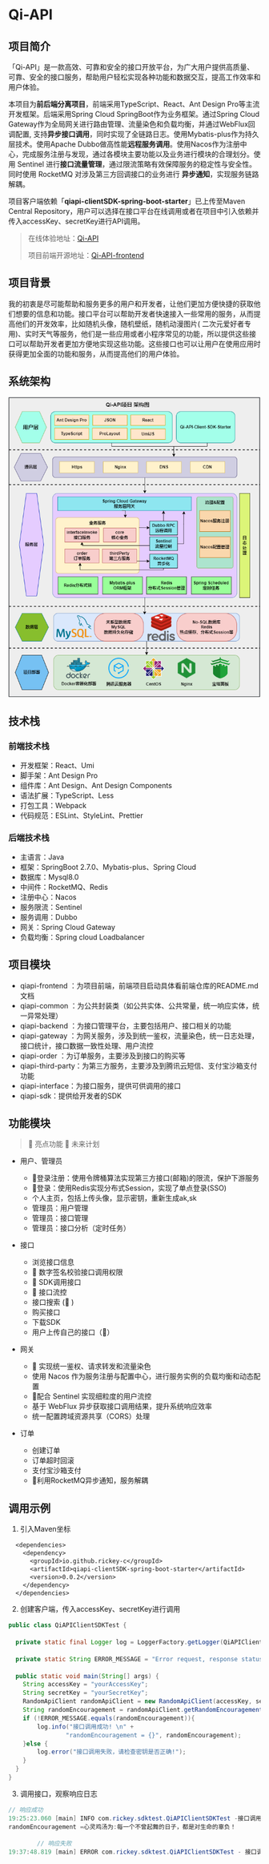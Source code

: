 # Qi-API

## 项目简介

「Qi-API」是一款高效、可靠和安全的接口开放平台，为广大用户提供高质量、可靠、安全的接口服务，帮助用户轻松实现各种功能和数据交互，提高工作效率和用户体验。

本项目为**前后端分离项目**，前端采用TypeScript、React、Ant Design Pro等主流开发框架。后端采用Spring Cloud SpringBoot作为业务框架。通过Spring Cloud Gateway作为全局网关进行路由管理、流量染色和负载均衡，并通过WebFlux回调配置, 支持**异步接口调用**，同时实现了全链路日志。使用Mybatis-plus作为持久层技术。使用Apache Dubbo做高性能**远程服务调用**。使用Nacos作为注册中心，完成服务注册与发现，通过各模块主要功能以及业务进行模块的合理划分。使用 Sentinel 进行**接口流量管理**，通过限流策略有效保障服务的稳定性与安全性。同时使用 RocketMQ 对涉及第三方回调接口的业务进行 **异步通知**，实现服务链路解耦。

项目客户端依赖「**qiapi-clientSDK-spring-boot-starter**」已上传至Maven Central
Repository，用户可以选择在接口平台在线调用或者在项目中引入依赖并传入accessKey、secretKey进行API调用。

> 在线体验地址：[Qi-API](https://www.rickey-qiapi.cn/)
>
>项目前端开源地址：[Qi-API-frontend](https://github.com/rickey-c/qiapi-frontend)

## 项目背景

我的初衷是尽可能帮助和服务更多的用户和开发者，让他们更加方便快捷的获取他们想要的信息和功能。接口平台可以帮助开发者快速接入一些常用的服务，从而提高他们的开发效率，比如随机头像，随机壁纸，随机动漫图片(
二次元爱好者专用)、实时天气等服务，他们是一些应用或者小程序常见的功能，所以提供这些接口可以帮助开发者更加方便地实现这些功能。这些接口也可以让用户在使用应用时获得更加全面的功能和服务，从而提高他们的用户体验。

## 系统架构

![image](https://github.com/rickey-c/Qi-API/blob/master/qiapi-doc/Architecture%20Diagram/Qi-API-Architecture%20Diagram.png?raw=true)

## 技术栈

### 前端技术栈

+ 开发框架：React、Umi
+ 脚手架：Ant Design Pro
+ 组件库：Ant Design、Ant Design Components
+ 语法扩展：TypeScript、Less
+ 打包工具：Webpack
+ 代码规范：ESLint、StyleLint、Prettier

### 后端技术栈

+ 主语言：Java
+ 框架：SpringBoot 2.7.0、Mybatis-plus、Spring Cloud
+ 数据库：Mysql8.0
+ 中间件：RocketMQ、Redis
+ 注册中心：Nacos
+ 服务限流：Sentinel
+ 服务调用：Dubbo
+ 网关：Spring Cloud Gateway
+ 负载均衡：Spring cloud Loadbalancer

## 项目模块

+ qiapi-frontend ：为项目前端，前端项目启动具体看前端仓库的README.md文档
+ qiapi-common ：为公共封装类（如公共实体、公共常量，统一响应实体，统一异常处理）
+ qiapi-backend ：为接口管理平台，主要包括用户、接口相关的功能
+ qiapi-gateway ：为网关服务，涉及到统一鉴权，流量染色，统一日志处理，接口统计，接口数据一致性处理、用户流控
+ qiapi-order ：为订单服务，主要涉及到接口的购买等
+ qiapi-third-party：为第三方服务，主要涉及到腾讯云短信、支付宝沙箱支付功能
+ qiapi-interface：为接口服务，提供可供调用的接口
+ qiapi-sdk：提供给开发者的SDK

## 功能模块

> 🌟 亮点功能 🚀 未来计划

+ 用户、管理员
  + 🌟登录注册：使用令牌桶算法实现第三方接口(邮箱)的限流，保护下游服务
  + 🌟登录：使用Redis实现分布式Session，实现了单点登录(SSO)
  + 个人主页，包括上传头像，显示密钥，重新生成ak,sk
  + 管理员：用户管理
  + 管理员：接口管理
  + 管理员：接口分析（定时任务）
+ 接口
  + 浏览接口信息
  + 🌟 数字签名校验接口调用权限
  + 🌟 SDK调用接口
  + 🌟 接口流控
  + 接口搜索 (🚀 )
  + 购买接口
  + 下载SDK
  + 用户上传自己的接口（🚀）
+ 网关
  + 🌟 实现统一鉴权、请求转发和流量染色
  + 使用 Nacos 作为服务注册与配置中心，进行服务实例的负载均衡和动态配置
  + 🌟配合 Sentinel 实现细粒度的用户流控
  + 基于 WebFlux 异步获取接口调用结果，提升系统响应效率
  + 统一配置跨域资源共享（CORS）处理

+ 订单
  + 创建订单
  + 订单超时回滚
  + 支付宝沙箱支付
  + 🌟利用RocketMQ异步通知，服务解耦

## 调用示例

1. 引入Maven坐标

```pom
  <dependencies>
    <dependency>
      <groupId>io.github.rickey-c</groupId>
      <artifactId>qiapi-clientSDK-spring-boot-starter</artifactId>
      <version>0.0.2</version>
    </dependency>
  </dependencies>
```

2. 创建客户端，传入accessKey、secretKey进行调用

```java
public class QiAPIClientSDKTest {

  private static final Logger log = LoggerFactory.getLogger(QiAPIClientSDKTest.class);

  private static String ERROR_MESSAGE = "Error request, response status: 403";

  public static void main(String[] args) {
    String accessKey = "yourAccessKey";
    String secretKey = "yourSecretKey";
    RandomApiClient randomApiClient = new RandomApiClient(accessKey, secretKey);
    String randomEncouragement = randomApiClient.getRandomEncouragement();
    if (!ERROR_MESSAGE.equals(randomEncouragement)){
        log.info("接口调用成功! \n" +
                "randomEncouragement = {}", randomEncouragement);
    }else {
        log.error("接口调用失败，请检查密钥是否正确!");
    }
  }
}

```

3. 调用接口，观察响应日志

```java
// 响应成功
19:25:23.060 [main] INFO com.rickey.sdktest.QiAPIClientSDKTest -接口调用成功!
randomEncouragement =心灵鸡汤为:每一个不曾起舞的日子，都是对生命的辜负！

        // 响应失败
19:37:48.819 [main] ERROR com.rickey.sdktest.QiAPIClientSDKTest - 接口调用失败，请检查密钥是否正确!

```

